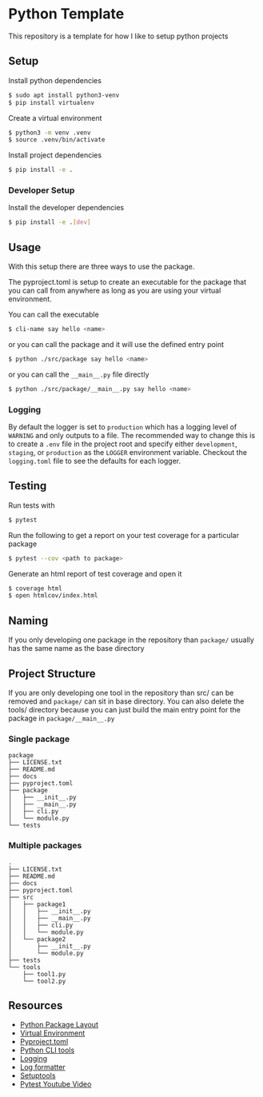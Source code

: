 # Python Template

This repository is a template for how I like to setup python projects

## Setup

Install python dependencies

```bash
$ sudo apt install python3-venv
$ pip install virtualenv
```

Create a virtual environment

```bash
$ python3 -m venv .venv
$ source .venv/bin/activate
```

Install project dependencies

```bash
$ pip install -e .
```

### Developer Setup

Install the developer dependencies

```bash
$ pip install -e .[dev]
```

## Usage

With this setup there are three ways to use the package.

The pyproject.toml is setup to create an executable for the package that you can
call from anywhere as long as you are using your virtual environment.

You can call the executable

```bash
$ cli-name say hello <name>
```

or you can call the package and it will use the defined entry point

```bash
$ python ./src/package say hello <name>
```

or you can call the `__main__.py` file directly

```bash
$ python ./src/package/__main__.py say hello <name>
```

### Logging

By default the logger is set to `production` which has a logging level of `WARNING`
and only outputs to a file. The recommended way to change this is to create a `.env`
file in the project root and specify either `development`, `staging`, or
`production` as the `LOGGER` environment variable. Checkout the `logging.toml` file
to see the defaults for each logger.

## Testing

Run tests with

```bash
$ pytest
```

Run the following to get a report on your test coverage for a particular package

```bash
$ pytest --cov <path to package>
```

Generate an html report of test coverage and open it

```bash
$ coverage html
$ open htmlcov/index.html
```

## Naming

If you only developing one package in the repository than `package/` usually has the
same name as the base directory

## Project Structure

If you are only developing one tool in the repository than src/ can be removed
and `package/` can sit in base directory. You can also delete the tools/ directory
because you can just build the main entry point for the package in `package/__main__.py`

### Single package

```
package
├── LICENSE.txt
├── README.md
├── docs
├── pyproject.toml
├── package
│   ├── __init__.py
│   ├── __main__.py
│   ├── cli.py
│   └── module.py
└── tests
```

### Multiple packages

```
.
├── LICENSE.txt
├── README.md
├── docs
├── pyproject.toml
├── src
│   ├── package1
│   │   ├── __init__.py
│   │   ├── __main__.py
│   │   ├── cli.py
│   │   └── module.py
│   └── package2
│       ├── __init__.py
│       └── module.py
├── tests
└── tools
    ├── tool1.py
    └── tool2.py
```

## Resources

- [Python Package Layout](https://packaging.python.org/en/latest/discussions/src-layout-vs-flat-layout/)
- [Virtual Environment](https://www.freecodecamp.org/news/how-to-setup-virtual-env+ironments-in-python/)
- [Pyproject.toml](https://packaging.python.org/en/latest/guides/writing-pyproject-toml/)
- [Python CLI tools](https://packaging.python.org/en/latest/guides/creating-command-line-tools/)
- [Logging](https://docs.python.org/3/howto/logging.html)
- [Log formatter](https://docs.python.org/3/library/logging.html)
- [Setuptools](https://setuptools.pypa.io/en/latest/setuptools.html)
- [Pytest Youtube Video](https://www.youtube.com/watch?v=cHYq1MRoyI0&list=TLPQMjgwOTIwMjTI9pAc_N7icg)
